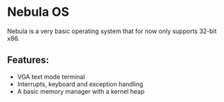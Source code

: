 # Nebula OS

Nebula is a very basic operating system that for now only supports 32-bit x86.

## Features:

-   VGA text mode terminal
-   Interrupts, keyboard and exception handling
-   A basic memory manager with a kernel heap
